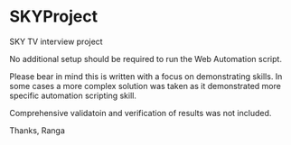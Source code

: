 # SKYProject
SKY TV interview project


No additional setup should be required to run the Web Automation script.

Please bear in mind this is written with a focus on demonstrating skills. In some cases a more complex solution was taken as it demonstrated more specific automation scripting skill. 

Comprehensive validatoin and verification of results was not included.  

Thanks,
Ranga
